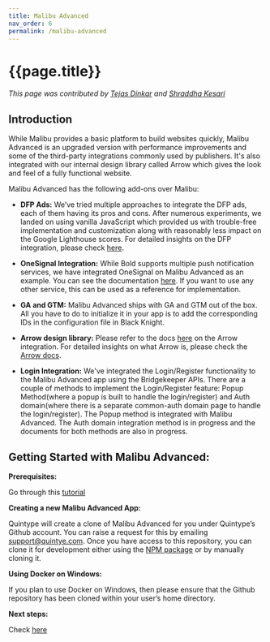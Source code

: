 ```yaml
---
title: Malibu Advanced
nav_order: 6
permalink: /malibu-advanced
---
```

# {{page.title}}

*This page was contributed by [Tejas Dinkar](https://twitter.com/tdinkar) and [Shraddha Kesari](https://www.linkedin.com/in/shraddha-k-3a3548161/)*

## Introduction

While Malibu provides a basic platform to build websites quickly, Malibu Advanced is an upgraded version with performance improvements and some of the third-party integrations commonly used by publishers. It's also integrated with our internal design library called Arrow which gives the look and feel of a fully functional website.

Malibu Advanced has the following add-ons over Malibu:

- **DFP Ads:** We’ve tried multiple approaches to integrate the DFP ads, each of them having its pros and cons. After numerous experiments, we landed on using vanilla JavaScript which provided us with trouble-free implementation and customization along with reasonably less impact on the Google Lighthouse scores. For detailed insights on the DFP integration, please check [here](https://developers.quintype.com/malibu/tutorial/dfp-ads.html).

- **OneSignal Integration:** While Bold supports multiple push notification services, we have integrated OneSignal on Malibu Advanced as an example. You can see the documentation [here](https://developers.quintype.com/malibu/tutorial/onesignal.html). If you want to use any other service, this can be used as a reference for implementation.

- **GA and GTM:** Malibu Advanced ships with GA and GTM out of the box. All you have to do to initialize it in your app is to add the corresponding IDs in the configuration file in Black Knight.

- **Arrow design library:** Please refer to the docs [here](https://developers.quintype.com/malibu/tutorial/arrow-integration-malibu-advanced.html) on the Arrow integration.
For detailed insights on what Arrow is, please check the [Arrow docs](https://developers.quintype.com/quintype-node-arrow/?path=/story/introduction--getting-started).

- **Login Integration:** We've integrated the Login/Register functionality to the Malibu Advanced app using the Bridgekeeper APIs. There are a couple of methods to implement the Login/Register feature: Popup Method(where a popup is built to handle the login/register) and Auth domain(where there is a separate common-auth domain page to handle the login/register). The Popup method is integrated with Malibu Advanced. The Auth domain integration method is in progress and the documents for both methods are also in progress.


## Getting Started with Malibu Advanced:

**Prerequisites:**

Go through this [tutorial](https://developers.quintype.com/malibu/tutorial/getting-started.html#prerequisites)

**Creating a new Malibu Advanced App:**

Quintype will create a clone of Malibu Advanced for you under Quintype’s Github account. You can raise a request for this by emailing <support@quintye.com>. Once you have access to this repository, you can clone it for development either using the [NPM package](https://www.npmjs.com/package/@quintype/create-malibu-app) or by manually cloning it.

**Using Docker on Windows:**

If you plan to use Docker on Windows, then please ensure that the Github repository has been cloned within your user’s home directory.

**Next steps:**

Check [here](https://developers.quintype.com/malibu/tutorial/getting-started.html#running-the-app-locally)
